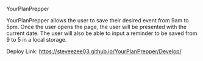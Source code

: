 YourPlanPrepper

YourPlanPrepper allows the user to save their desired event from 9am to 5pm.
Once the user opens the page, the user will be presented with the current date.
The user will also be able to input a reminder to be saved from 9 to 5 in a local storage.

Deploy Link: https://steveezee03.github.io/YourPlanPrepper/Develop/
